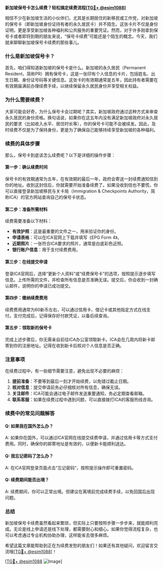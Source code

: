 **新加坡保号卡怎么续费？轻松搞定续费流程[[TG💪+ @esim1088](https://t.me/s/esim1088)]**

相信不少在新加坡生活的小伙伴们，尤其是长期居住的新移民或工作党，对新加坡的保号卡（即新加坡身份证持有者的永久居民卡）并不陌生。这张卡片不仅是身份证明，更是享受新加坡各种福利和公共服务的重要凭证。然而，对于许多刚拿到保号卡或者即将到期的朋友来说，“保号卡续费”可能还是个陌生的概念。今天，我们就来聊聊新加坡保号卡续费的那些事儿。

### 什么是新加坡保号卡？

首先，咱们得知道新加坡的保号卡是什么。新加坡的永久居民（Permanent Resident，简称PR）拥有保号卡，这是一张印有个人信息的卡片，包括姓名、出生日期、身份证号码等关键信息。这张卡的有效期通常是五年，因此持有者需要在有效期届满前办理续费手续，以继续保留永久居民身份并享受相关权益。

### 为什么需要续费？

大家可能会好奇，为什么保号卡会过期呢？其实，新加坡政府通过这种方式来审查永久居民的身份资格。换句话说，如果你在这五年内没有满足新加坡政府对永久居民的要求（比如收入水平、居住时长等），你的保号卡可能不会被续发。因此，及时续费不仅是为了保持身份，更是为了确保自己能够持续享受新加坡的各种福利。

### 续费的具体步骤

那么，保号卡到底该怎么续费呢？以下是详细的操作步骤：

#### 第一步：确认续费时间
保号卡的有效期通常为五年，在有效期的最后一年，政府会寄送一封续费通知信到你的地址。收到这封信后，你就需要开始准备续费了。如果没收到信也不要慌，你可以直接登录新加坡移民与关卡局（Immigration & Checkpoints Authority，简称ICA）的官方网站查询自己的保号卡状态。

#### 第二步：准备所需材料
续费需要准备以下材料：
- **有效护照**：这是最重要的文件之一，用来验证你的身份。
- **申请表格**：可以在ICA官网上下载并填写《EPG Form 4》。
- **近期照片**：一张符合ICA要求的照片，通常是白底彩色近照。
- **银行账户信息**：用于支付续费费用。

#### 第三步：在线提交申请
登录ICA官网后，选择“更新个人资料”或“续费保号卡”的选项，按照提示逐步填写信息。上传所需的文件，并检查所有信息是否准确无误。提交后，你会收到一封确认邮件，说明你的申请已成功提交。

#### 第四步：缴纳续费费用
续费费用通常为60新币左右，可以通过信用卡、借记卡或其他指定方式在线支付。支付完成后，记得保存好付款凭证，以备后续查询。

#### 第五步：领取新的保号卡
完成上述步骤后，你无需亲自前往ICA办公室领取新卡。ICA会在几周内将新卡邮寄到你的注册地址。记得在收到新卡后核对个人信息是否正确。

### 注意事项

在续费过程中，有一些细节需要注意，避免出现不必要的麻烦：
1. **提前准备**：不要等到最后一刻才开始续费，以免错过截止日期。
2. **核对信息**：提交申请前务必仔细核对所有信息，确保无误。
3. **关注邮件**：ICA可能会通过电子邮件发送重要通知，务必定期查看邮箱。
4. **联系客服**：如果在续费过程中遇到问题，可以直接拨打ICA的客服热线咨询。

### 续费中的常见问题解答

#### Q: 如果我在国外怎么办？
A: 如果你在国外，可以通过ICA官网在线提交续费申请，并通过信用卡等方式支付费用。同时，确保你的邮寄地址是有效的，以便新卡能顺利送达。

#### Q: 我忘记密码了怎么办？
A: 在ICA官网登录页面点击“忘记密码”，按照提示操作即可重置密码。

#### Q: 续费期间能否出境？
A: 续费期间，你可以正常出境。但建议在离境前完成续费手续，以免回国后出现问题。

### 总结

新加坡保号卡续费虽然看起来繁琐，但实际上只要按照步骤一步步来，就能顺利完成。无论是线上申请还是线下处理，都需要耐心和细心。如果你觉得流程复杂，也可以考虑通过专业机构协助办理，这样能省去很多麻烦。

希望这篇文章能帮助到正在为续费发愁的朋友们！如果还有其他疑问，欢迎留言交流哦[[TG💪+ @esim1088](https://t.me/s/esim1088)]！

[[TG💪+ @esim1088](https://t.me/s/esim1088) ![Image](https://i.postimg.cc/4NQfJmqS/Snipaste-2025-05-13-00-14-12.png)]